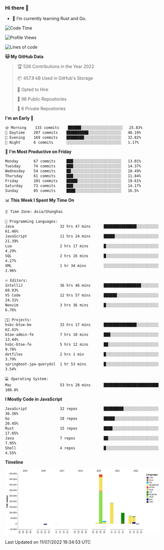 ### Hi there 👋

- 🌱 I’m currently learning Rust and Go.

<!--START_SECTION:waka-->
![Code Time](http://img.shields.io/badge/Code%20Time-562%20hrs%2023%20mins-blue)

![Profile Views](http://img.shields.io/badge/Profile%20Views-0-blue)

![Lines of code](https://img.shields.io/badge/From%20Hello%20World%20I%27ve%20Written-895%20Thousand%20lines%20of%20code-blue)

**🐱 My GitHub Data** 

> 🏆 526 Contributions in the Year 2022
 > 
> 📦 457.9 kB Used in GitHub's Storage 
 > 
> 💼 Opted to Hire
 > 
> 📜 98 Public Repositories 
 > 
> 🔑 6 Private Repositories  
 > 
**I'm an Early 🐤** 

```text
🌞 Morning    133 commits    ██████░░░░░░░░░░░░░░░░░░░   25.83% 
🌆 Daytime    207 commits    ██████████░░░░░░░░░░░░░░░   40.19% 
🌃 Evening    169 commits    ████████░░░░░░░░░░░░░░░░░   32.82% 
🌙 Night      6 commits      ░░░░░░░░░░░░░░░░░░░░░░░░░   1.17%

```
📅 **I'm Most Productive on Friday** 

```text
Monday       67 commits     ███░░░░░░░░░░░░░░░░░░░░░░   13.01% 
Tuesday      74 commits     ███░░░░░░░░░░░░░░░░░░░░░░   14.37% 
Wednesday    54 commits     ██░░░░░░░░░░░░░░░░░░░░░░░   10.49% 
Thursday     61 commits     ███░░░░░░░░░░░░░░░░░░░░░░   11.84% 
Friday       101 commits    █████░░░░░░░░░░░░░░░░░░░░   19.61% 
Saturday     73 commits     ███░░░░░░░░░░░░░░░░░░░░░░   14.17% 
Sunday       85 commits     ████░░░░░░░░░░░░░░░░░░░░░   16.5%

```


📊 **This Week I Spent My Time On** 

```text
⌚︎ Time Zone: Asia/Shanghai

💬 Programming Languages: 
Java                     32 hrs 47 mins      ███████████████░░░░░░░░░░   61.46% 
JavaScript               11 hrs 24 mins      █████░░░░░░░░░░░░░░░░░░░░   21.39% 
Lua                      2 hrs 17 mins       █░░░░░░░░░░░░░░░░░░░░░░░░   4.29% 
SQL                      2 hrs 16 mins       █░░░░░░░░░░░░░░░░░░░░░░░░   4.27% 
XML                      1 hr 34 mins        ░░░░░░░░░░░░░░░░░░░░░░░░░   2.96%

🔥 Editors: 
IntelliJ                 36 hrs 46 mins      █████████████████░░░░░░░░   68.93% 
VS Code                  12 hrs 57 mins      ██████░░░░░░░░░░░░░░░░░░░   24.31% 
Neovim                   3 hrs 36 mins       █░░░░░░░░░░░░░░░░░░░░░░░░   6.76%

🐱‍💻 Projects: 
hsbc-btoe-be             33 hrs 17 mins      ███████████████░░░░░░░░░░   62.41% 
btoe-admin-fe            7 hrs 10 mins       ███░░░░░░░░░░░░░░░░░░░░░░   13.44% 
hsbc-btoe-fe             5 hrs 12 mins       ██░░░░░░░░░░░░░░░░░░░░░░░   9.78% 
dotfiles                 2 hrs 1 min         █░░░░░░░░░░░░░░░░░░░░░░░░   3.79% 
springboot-jpa-querydsl  1 hr 53 mins        █░░░░░░░░░░░░░░░░░░░░░░░░   3.54%

💻 Operating System: 
Mac                      53 hrs 20 mins      █████████████████████████   100.0%

```

**I Mostly Code in JavaScript** 

```text
JavaScript               32 repos            █████████░░░░░░░░░░░░░░░░   36.36% 
Go                       18 repos            █████░░░░░░░░░░░░░░░░░░░░   20.45% 
Rust                     15 repos            ████░░░░░░░░░░░░░░░░░░░░░   17.05% 
Java                     7 repos             ██░░░░░░░░░░░░░░░░░░░░░░░   7.95% 
Shell                    4 repos             █░░░░░░░░░░░░░░░░░░░░░░░░   4.55%

```


**Timeline**

![Chart not found](https://raw.githubusercontent.com/elton/elton/main/charts/bar_graph.png) 


 Last Updated on 11/07/2022 19:34:53 UTC
<!--END_SECTION:waka-->

<!--
**elton/elton** is a ✨ _special_ ✨ repository because its `README.md` (this file) appears on your GitHub profile.

Here are some ideas to get you started:

- 🔭 I’m currently working on ...
- 🌱 I’m currently learning ...
- 👯 I’m looking to collaborate on ...
- 🤔 I’m looking for help with ...
- 💬 Ask me about ...
- 📫 How to reach me: ...
- 😄 Pronouns: ...
- ⚡ Fun fact: ...
-->
